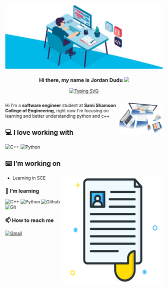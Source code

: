 [![MasterHead](00086-desk-anim-v0.3.gif)]()
<h3 align="center">
Hi there, my name is Jordan Dudu <img src="https://media.giphy.com/media/hvRJCLFzcasrR4ia7z/giphy.gif" width="30"> 
</h3>

<p align="center">
<a href="https://git.io/typing-svg"><img src="https://readme-typing-svg.demolab.com?font=Fira+Code&pause=1000&center=true&width=435&lines=I'm+a+programmer;Always+learning+new+things;Nice+to+meet+you...!" alt="Typing SVG" /></a>
</p>

<h2 align="left" id="JordanDaudu"> </h2>
<img align="right" alt="IMAGE" src="https://raw.githubusercontent.com/JordanDaudu/JordanDaudu/refs/heads/main/img2.png" width="140" height="100" />
Hi I'm a <strong>software engineer</strong> student at <strong>Sami Shamoon College of Engineering</strong>, right now I'm focusing on learning and better understanding python and c++

<h2 align="left" id="JordanDaudu">💻 I love working with</h2>

<div display="flex">
  <img src="https://img.shields.io/badge/-C++-blue?logo=cplusplus" height="30" alt="C++"/>
  <img src="https://img.shields.io/badge/python-3670A0?style=for-the-badge&logo=python&logoColor=ffdd54" height="30" alt="Python"/>
</div>

<h2 align="left" id="JordanDaudu">⌨️ I’m working on</h2>
<img align="right" alt="GIF" src="https://raw.githubusercontent.com/JordanDaudu/JordanDaudu/refs/heads/main/cv.png" width="320" height="350" />


- Learning in SCE

### 🌱 I’m learning

<div display="flex">
  <img src="https://img.shields.io/badge/-C++-blue?logo=cplusplus" height="30" alt="C++"/>
  <img src="https://img.shields.io/badge/python-3670A0?style=for-the-badge&logo=python&logoColor=ffdd54" height="30" alt="Python"/>
  <img src="https://img.shields.io/badge/GitHub-%23121011.svg?logo=github&logoColor=white" height="30" alt="Github"/>
  <img src="https://img.shields.io/badge/Git-F05032?logo=git&logoColor=fff)" height="30" alt="Git"/>
  
</div>


### 📫 How to reach me

<div display="flex">
  <a href="mailto:jordaDa@ac.ace.ac.il">
    <img src="https://img.shields.io/badge/Gmail-D14836?style=for-the-badge&logo=gmail&logoColor=white" alt="Gmail"/>
  </a>
</div>


